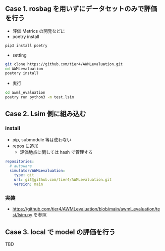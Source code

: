 ## Case 1. rosbag を用いずにデータセットのみで評価を行う

- 評価 Metrics の開発などに
- poetry install

```bash
pip3 install poetry
```

- setting

```bash
git clone https://github.com/tier4/AWMLevaluation.git
cd AWMLevaluation
poetory install
```

- 実行

```bash
cd awml_evaluation
poetry run python3 -m test.lsim
```

## Case 2. Lsim 側に組み込む

### install

- pip, submodule 等は使わない
- repos に追加
  - 評価地点に関しては hash で管理する

```yaml
repositories:
  # autoware
  simulator/AWMLevaluation:
    type: git
    url: git@github.com/tier4/AWMLevaluation.git
    version: main
```

### 実装

- <https://github.com/tier4/AWMLevaluation/blob/main/awml_evaluation/test/lsim.py> を参照

## Case 3. local で model の評価を行う

TBD
